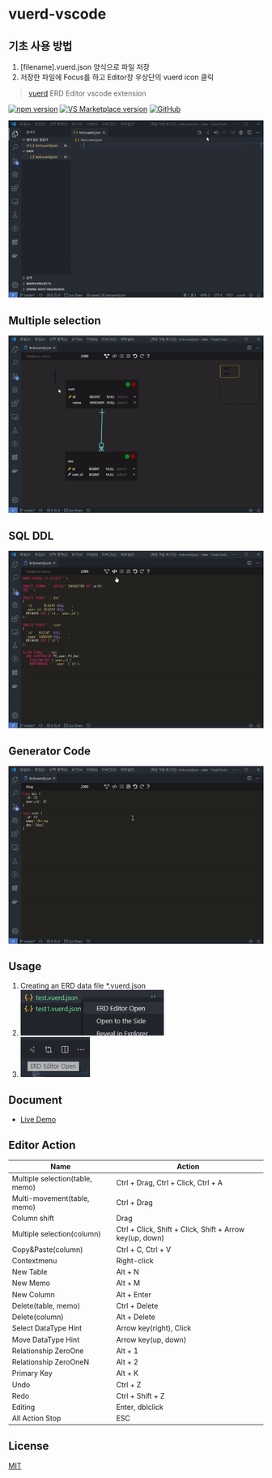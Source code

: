 # vuerd-vscode

## 기초 사용 방법 
1. [filename].vuerd.json 양식으로 파일 저장 
2. 저장한 파일에 Focus를 하고 Editor창 우상단의 vuerd icon 클릭

> [vuerd](https://github.com/vuerd/vuerd) ERD Editor vscode extension

[![npm version](https://img.shields.io/npm/v/vuerd.svg?color=blue)](https://www.npmjs.com/package/vuerd) [![VS Marketplace version](https://vsmarketplacebadge.apphb.com/version-short/dineug.vuerd-vscode.svg?color=blue)](https://marketplace.visualstudio.com/items?itemName=dineug.vuerd-vscode) [![GitHub](https://img.shields.io/github/license/vuerd/vuerd)](https://github.com/vuerd/vuerd/blob/master/LICENSE)

![vuerd](./img/vuerd-info.gif)

## Multiple selection

![vuerd](./img/multiple-selection.gif)

## SQL DDL

![vuerd](./img/sql-ddl.gif)

## Generator Code

![vuerd](./img/generator-code.gif)

## Usage

1. Creating an ERD data file \*.vuerd.json
1. ![Image](./img/vuerd-vscode-1.png)
1. ![Image](./img/vuerd-vscode-2.png)

## Document

- [Live Demo](https://vuerd.github.io/vuerd/)

## Editor Action

| Name                            | Action                                                   |
| ------------------------------- | -------------------------------------------------------- |
| Multiple selection(table, memo) | Ctrl + Drag, Ctrl + Click, Ctrl + A                      |
| Multi-movement(table, memo)     | Ctrl + Drag                                              |
| Column shift                    | Drag                                                     |
| Multiple selection(column)      | Ctrl + Click, Shift + Click, Shift + Arrow key(up, down) |
| Copy&Paste(column)              | Ctrl + C, Ctrl + V                                       |
| Contextmenu                     | Right-click                                              |
| New Table                       | Alt + N                                                  |
| New Memo                        | Alt + M                                                  |
| New Column                      | Alt + Enter                                              |
| Delete(table, memo)             | Ctrl + Delete                                            |
| Delete(column)                  | Alt + Delete                                             |
| Select DataType Hint            | Arrow key(right), Click                                  |
| Move DataType Hint              | Arrow key(up, down)                                      |
| Relationship ZeroOne            | Alt + 1                                                  |
| Relationship ZeroOneN           | Alt + 2                                                  |
| Primary Key                     | Alt + K                                                  |
| Undo                            | Ctrl + Z                                                 |
| Redo                            | Ctrl + Shift + Z                                         |
| Editing                         | Enter, dblclick                                          |
| All Action Stop                 | ESC                                                      |

## License

[MIT](https://github.com/vuerd/vuerd-vscode/blob/master/LICENSE)
